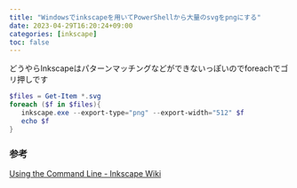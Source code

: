 ```yaml
---
title: "Windowsでinkscapeを用いてPowerShellから大量のsvgをpngにする"
date: 2023-04-29T16:20:24+09:00
categories: [inkscape]
toc: false
---
```

どうやらInkscapeはパターンマッチングなどができないっぽいのでforeachでゴリ押しです
```powershell
$files = Get-Item *.svg
foreach ($f in $files){
   inkscape.exe --export-type="png" --export-width="512" $f
   echo $f
}
```
### 参考
[Using the Command Line - Inkscape Wiki](https://wiki.inkscape.org/wiki/index.php/Using_the_Command_Line)
